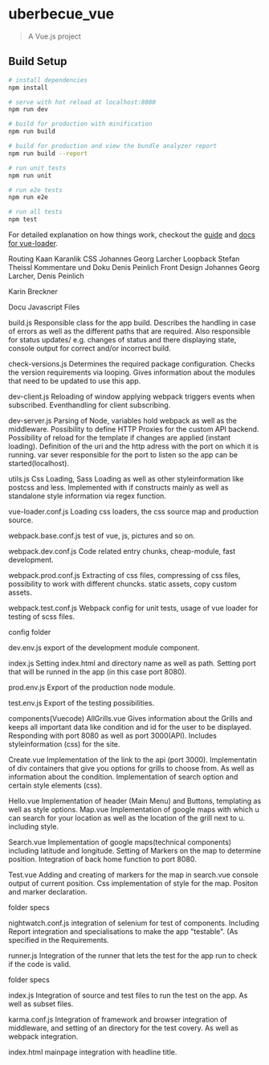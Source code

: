 # uberbecue_vue

> A Vue.js project

## Build Setup

``` bash
# install dependencies
npm install

# serve with hot reload at localhost:8080
npm run dev

# build for production with minification
npm run build

# build for production and view the bundle analyzer report
npm run build --report

# run unit tests
npm run unit

# run e2e tests
npm run e2e

# run all tests
npm test
```

For detailed explanation on how things work, checkout the [guide](http://vuejs-templates.github.io/webpack/) and [docs for vue-loader](http://vuejs.github.io/vue-loader).


Routing Kaan Karanlik
CSS Johannes Georg Larcher
Loopback Stefan Theissl
Kommentare und Doku Denis Peinlich
Front Design Johannes Georg Larcher, Denis Peinlich


Karin Breckner


Docu Javascript Files

build.js
Responsible class for the app build. Describes the handling in case of errors as well as
the different paths that are required. Also responsible for status updates/ e.g. changes
of status and there displaying state, console output for correct and/or incorrect build.


check-versions.js
Determines the required package configuration. Checks the version requirements via looping.
Gives information about the modules that need to be updated to use this app.

dev-client.js
Reloading of window applying webpack triggers events when subscribed.
Eventhandling for client subscribing.

dev-server.js
Parsing of Node, variables hold webpack as well as the middleware.
Possibility to define HTTP Proxies for the custom API backend.
Possibility of reload for the template if changes are applied (instant loading).
Definition of the uri and the http adress with the port on which it is running.
var sever responsible for the port to listen so the app can be started(localhost).

utils.js
Css Loading, Sass Loading as well as other styleinformation like postcss and less.
Implemented with if constructs mainly as well as standalone style information
via regex function.

vue-loader.conf.js
Loading css loaders, the css source map and production source.

webpack.base.conf.js
test of vue, js, pictures and so on.

webpack.dev.conf.js
Code related entry chunks, cheap-module, fast development.

webpack.prod.conf.js
Extracting of css files, compressing of css files, possibility to work with different chuncks.
static assets, copy custom assets.

webpack.test.conf.js
Webpack config for unit tests, usage of vue loader for testing of scss files.


config folder

dev.env.js
export of the development module component.

index.js
Setting index.html and directory name as well as path.
Setting port that will be runned in the app (in this case port 8080).

prod.env.js
Export of the production node module.

test.env.js
Export of the testing possibilities.

components(Vuecode)
AllGrills.vue
Gives information about the Grills and keeps all important data like condition and id for the user
to be displayed. Responding with port 8080 as well as port 3000(API). Includes
styleinformation (css) for the site.

Create.vue
Implementation of the link to the api (port 3000). Implementatin of div containers
that give you options for grills to choose from. As well as information about the condition.
Implementation of search option and certain style elements (css).

Hello.vue
Implementation of header (Main Menu) and Buttons, templating as well as style options.
Map.vue
Implementation of google maps with which u can search for your location as well as
the location of the grill next to u. including style.

Search.vue
Implementation of google maps(technical components) including latitude and longitude.
Setting of Markers on the map to determine position. Integration of back home function
to port 8080.


Test.vue
Adding and creating of markers for the map in search.vue console output of current position.
Css implementation of style for the map. Positon and marker declaration.

folder specs

nightwatch.conf.js
integration of selenium for test of components. Including Report integration and specialisations
to make the app "testable". (As specified in the Requirements.


runner.js
Integration of the runner that lets the test for the app run to check if the code is valid.

folder specs

index.js
Integration of source and test files to run the test on the app. As well as subset files.

karma.conf.js
Integration of framework and browser integration of middleware, and setting of an directory
for the test covery. As well as webpack integration.

index.html
mainpage integration with headline title.
